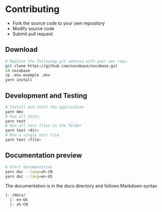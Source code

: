 # Contributing

- Fork the source code to your own repository
- Modify source code
- Submit pull request

## Download 

```bash
# Replace the following git address with your own repo
git clone https://github.com/nocobase/nocobase.git
cd nocobase
cp .env.example .env
yarn install
```

## Development and Testing

```bash
# Install and start the application
yarn dev
# Run all tests
yarn test
# Run all test files in the folder
yarn test <dir>
# Run a single test file
yarn test <file>
```

## Documentation preview

```bash
# Start documentation
yarn doc --lang=zh-CN
yarn doc --lang=en-US
```

The documentation is in the docs directory and follows Markdown syntax

```bash
|- /docs/
  |- en-US
  |- zh-CN
```
